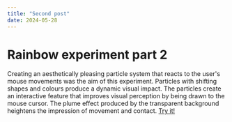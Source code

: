 ```yaml
---
title: "Second post"
date: 2024-05-28
---
```


# Rainbow experiment part 2 
Creating an aesthetically pleasing particle system that reacts to the user's mouse movements was the aim of this experiment. Particles with shifting shapes and colours produce a dynamic visual impact. The particles create an interactive feature that improves visual perception by being drawn to the mouse cursor. The plume effect produced by the transparent background heightens the impression of movement and contact.
[Try it!](/skills-github-pages/Experiment22/Rainbow2/index.html)

